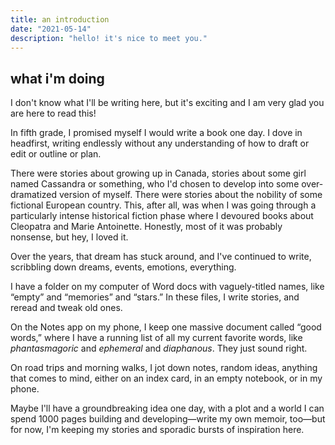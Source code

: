 ```yaml
---
title: an introduction
date: "2021-05-14"
description: "hello! it's nice to meet you."
---
```


## what i'm doing 

I don't know what I'll be writing here, but it's exciting and I am very glad you are here to read this! 

In fifth grade, I promised myself I would write a book one day. I dove in headfirst, writing endlessly without any understanding of how to draft or edit or outline or plan. 

There were stories about growing up in Canada, stories about some girl named Cassandra or something, who I'd chosen to develop into some over-dramatized version of myself. There were stories about the nobility of some fictional European country. This, after all, was when I was going through a particularly intense historical fiction phase where I devoured books about Cleopatra and Marie Antoinette. Honestly, most of it was probably nonsense, but hey, I loved it. 

Over the years, that dream has stuck around, and I've continued to write, scribbling down dreams, events, emotions, everything. 

I have a folder on my computer of Word docs with vaguely-titled names, like “empty” and “memories” and “stars.” In these files, I write stories, and reread and tweak old ones. 

On the Notes app on my phone, I keep one massive document called “good words,” where I have a running list of all my current favorite words, like *phantasmagoric* and *ephemeral* and *diaphanous*. They just sound right.  

On road trips and morning walks, I jot down notes, random ideas, anything that comes to mind, either on an index card, in an empty notebook, or in my phone.  

Maybe I'll have a groundbreaking idea one day, with a plot and a world I can spend 1000 pages building and developing—write my own memoir, too—but for now, I'm keeping my stories and sporadic bursts of inspiration here. 